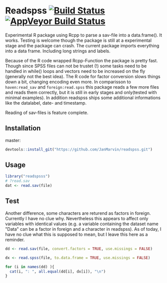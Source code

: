 # Readspss [![Build Status](https://travis-ci.org/JanMarvin/readspss.svg?branch=master)](https://travis-ci.org/JanMarvin/readspss) [![AppVeyor Build Status](https://ci.appveyor.com/api/projects/status/github/JanMarvin/readspss?branch=master&svg=true)](https://ci.appveyor.com/project/JanMarvin/readspss)

Experimental R package using Rcpp to parse a sav-file into a data.frame().
It works. Testing is welcome though the package is still at a experimental
stage and the package can crash. The current package imports everything into
a data frame. Including long strings and labels.

Because of the R code wrapped Rcpp-Function the package is pretty fast. Though
since SPSS files can not be trustet (!) some tasks need to be handled in while()
loops and vectors need to be increased on the fly (generally not the best idea).
The R code for factor conversion slows things down a bit, changing encoding even
more.
In comparisson to `haven:read_sav` and `foreign:read.spss` this package reads a
few more files and reads them correctly, but it is still in early stages and 
only(tested with minimal examples).
In addition readspss ships some additional informations like the datalabel,
date- and timestamp.

Reading of sav-files is feature complete.

## Installation

master:
```R
devtools::install_git("https://github.com/JanMarvin/readspss.git")
```

## Usage

```R
library("readspsss")
# ?read.sav
dat <- read.sav(file)
```

## Test

Another difference, some characters are returend as factors in foreign. 
Currently I have no clue why. Nevertheless this appears to affect only variables
with identical values (e.g. a variable containing the dataset name "Data" can be
a factor in foreign and a character in readspss).
As of today, I have no clue what this is supposed to mean, but I leave this here
as a reminder.


```R
dd <- read.sav(file, convert.factors = TRUE, use.missings = FALSE)

dx <- read.spss(file, to.data.frame = TRUE, use.missings = FALSE)

for (i in names(dd) ){
  cat(i, ": ", all.equal(dd[i], dx[i]), "\n")
}
```

